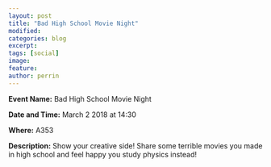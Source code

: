 ```yaml
---
layout: post
title: "Bad High School Movie Night"
modified:
categories: blog
excerpt: 
tags: [social]
image:
feature:  
author: perrin
---
```


<b>Event Name:</b> Bad High School Movie Night

<b>Date and Time:</b> March 2 2018 at 14:30

<b>Where:</b> A353

<b>Description:</b> Show your creative side! Share some terrible movies you made in high school and feel happy you study physics instead!
